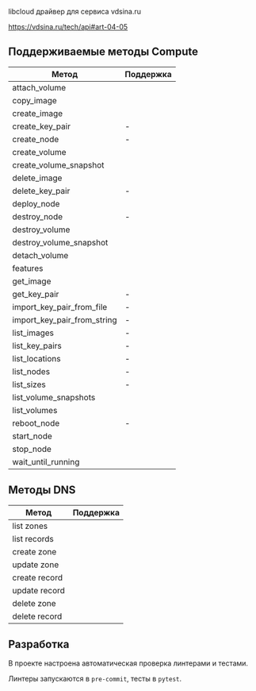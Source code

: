libcloud драйвер для сервиса vdsina.ru


https://vdsina.ru/tech/api#art-04-05

## Поддерживаемые методы Compute
| Метод | Поддержка |
| --- | --- |
|attach_volume||
|copy_image||
|create_image||
|create_key_pair|-|
|create_node|-|
|create_volume||
|create_volume_snapshot||
|delete_image||
|delete_key_pair|-|
|deploy_node||
|destroy_node|-|
|destroy_volume||
|destroy_volume_snapshot||
|detach_volume||
|features||
|get_image||
|get_key_pair|-|
|import_key_pair_from_file|-|
|import_key_pair_from_string|-|
|list_images|-|
|list_key_pairs|-|
|list_locations|-|
|list_nodes|-|
|list_sizes|-|
|list_volume_snapshots||
|list_volumes||
|reboot_node|-|
|start_node||
|stop_node||
|wait_until_running||




## Методы DNS
| Метод | Поддержка |
| --- | --- |
|list zones||
|list records||
|create zone||
|update zone||
|create record||
|update record||
|delete zone||
|delete record||


## Разработка

В проекте настроена автоматическая проверка линтерами и тестами.

Линтеры запускаются в `pre-commit`, тесты в `pytest`.

